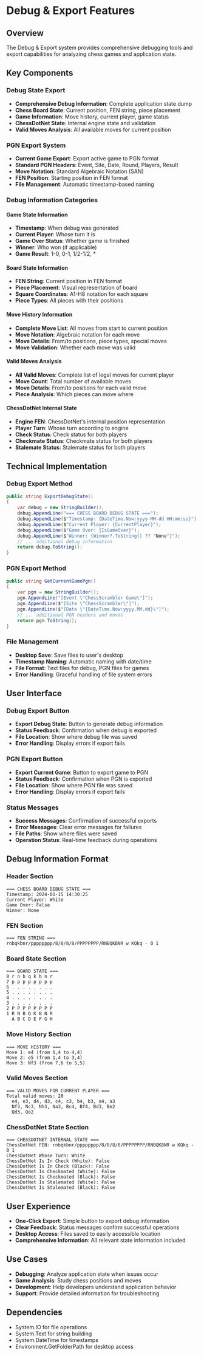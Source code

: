 # Debug & Export Features

## Overview
The Debug & Export system provides comprehensive debugging tools and export capabilities for analyzing chess games and application state.

## Key Components

### Debug State Export
- **Comprehensive Debug Information**: Complete application state dump
- **Chess Board State**: Current position, FEN string, piece placement
- **Game Information**: Move history, current player, game status
- **ChessDotNet State**: Internal engine state and validation
- **Valid Moves Analysis**: All available moves for current position

### PGN Export System
- **Current Game Export**: Export active game to PGN format
- **Standard PGN Headers**: Event, Site, Date, Round, Players, Result
- **Move Notation**: Standard Algebraic Notation (SAN)
- **FEN Position**: Starting position in FEN format
- **File Management**: Automatic timestamp-based naming

### Debug Information Categories

#### Game State Information
- **Timestamp**: When debug was generated
- **Current Player**: Whose turn it is
- **Game Over Status**: Whether game is finished
- **Winner**: Who won (if applicable)
- **Game Result**: 1-0, 0-1, 1/2-1/2, *

#### Board State Information
- **FEN String**: Current position in FEN format
- **Piece Placement**: Visual representation of board
- **Square Coordinates**: A1-H8 notation for each square
- **Piece Types**: All pieces with their positions

#### Move History Information
- **Complete Move List**: All moves from start to current position
- **Move Notation**: Algebraic notation for each move
- **Move Details**: From/to positions, piece types, special moves
- **Move Validation**: Whether each move was valid

#### Valid Moves Analysis
- **All Valid Moves**: Complete list of legal moves for current player
- **Move Count**: Total number of available moves
- **Move Details**: From/to positions for each valid move
- **Piece Analysis**: Which pieces can move where

#### ChessDotNet Internal State
- **Engine FEN**: ChessDotNet's internal position representation
- **Player Turn**: Whose turn according to engine
- **Check Status**: Check status for both players
- **Checkmate Status**: Checkmate status for both players
- **Stalemate Status**: Stalemate status for both players

## Technical Implementation

### Debug Export Method
```csharp
public string ExportDebugState()
{
    var debug = new StringBuilder();
    debug.AppendLine("=== CHESS BOARD DEBUG STATE ===");
    debug.AppendLine($"Timestamp: {DateTime.Now:yyyy-MM-dd HH:mm:ss}");
    debug.AppendLine($"Current Player: {CurrentPlayer}");
    debug.AppendLine($"Game Over: {IsGameOver}");
    debug.AppendLine($"Winner: {Winner?.ToString() ?? "None"}");
    // ... additional debug information
    return debug.ToString();
}
```

### PGN Export Method
```csharp
public string GetCurrentGamePgn()
{
    var pgn = new StringBuilder();
    pgn.AppendLine("[Event \"ChessScrambler Game\"]");
    pgn.AppendLine($"[Site \"ChessScrambler\"]");
    pgn.AppendLine($"[Date \"{DateTime.Now:yyyy.MM.dd}\"]");
    // ... additional PGN headers and moves
    return pgn.ToString();
}
```

### File Management
- **Desktop Save**: Save files to user's desktop
- **Timestamp Naming**: Automatic naming with date/time
- **File Format**: Text files for debug, PGN files for games
- **Error Handling**: Graceful handling of file system errors

## User Interface

### Debug Export Button
- **Export Debug State**: Button to generate debug information
- **Status Feedback**: Confirmation when debug is exported
- **File Location**: Show where debug file was saved
- **Error Handling**: Display errors if export fails

### PGN Export Button
- **Export Current Game**: Button to export game to PGN
- **Status Feedback**: Confirmation when PGN is exported
- **File Location**: Show where PGN file was saved
- **Error Handling**: Display errors if export fails

### Status Messages
- **Success Messages**: Confirmation of successful exports
- **Error Messages**: Clear error messages for failures
- **File Paths**: Show where files were saved
- **Operation Status**: Real-time feedback during operations

## Debug Information Format

### Header Section
```
=== CHESS BOARD DEBUG STATE ===
Timestamp: 2024-01-15 14:30:25
Current Player: White
Game Over: False
Winner: None
```

### FEN Section
```
=== FEN STRING ===
rnbqkbnr/pppppppp/8/8/8/8/PPPPPPPP/RNBQKBNR w KQkq - 0 1
```

### Board State Section
```
=== BOARD STATE ===
8 r n b q k b n r
7 p p p p p p p p
6 . . . . . . . .
5 . . . . . . . .
4 . . . . . . . .
3 . . . . . . . .
2 P P P P P P P P
1 R N B Q K B N R
  A B C D E F G H
```

### Move History Section
```
=== MOVE HISTORY ===
Move 1: e4 (from 6,4 to 4,4)
Move 2: e5 (from 1,4 to 3,4)
Move 3: Nf3 (from 7,6 to 5,5)
```

### Valid Moves Section
```
=== VALID MOVES FOR CURRENT PLAYER ===
Total valid moves: 20
  e4, e3, d4, d3, c4, c3, b4, b3, a4, a3
  Nf3, Nc3, Nh3, Na3, Bc4, Bf4, Bd3, Be2
  Qd3, Qe2
```

### ChessDotNet State Section
```
=== CHESSDOTNET INTERNAL STATE ===
ChessDotNet FEN: rnbqkbnr/pppppppp/8/8/8/8/PPPPPPPP/RNBQKBNR w KQkq - 0 1
ChessDotNet Whose Turn: White
ChessDotNet Is In Check (White): False
ChessDotNet Is In Check (Black): False
ChessDotNet Is Checkmated (White): False
ChessDotNet Is Checkmated (Black): False
ChessDotNet Is Stalemated (White): False
ChessDotNet Is Stalemated (Black): False
```

## User Experience
- **One-Click Export**: Simple button to export debug information
- **Clear Feedback**: Status messages confirm successful operations
- **Desktop Access**: Files saved to easily accessible location
- **Comprehensive Information**: All relevant state information included

## Use Cases
- **Debugging**: Analyze application state when issues occur
- **Game Analysis**: Study chess positions and moves
- **Development**: Help developers understand application behavior
- **Support**: Provide detailed information for troubleshooting

## Dependencies
- System.IO for file operations
- System.Text for string building
- System.DateTime for timestamps
- Environment.GetFolderPath for desktop access

